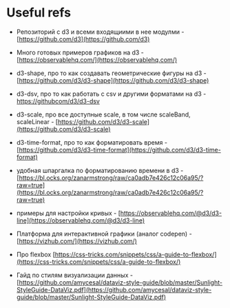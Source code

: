 # Useful refs

- Репозиторий с d3 и всеми входящиими в нее модулми - [https://github.com/d3](https://github.com/d3)

- Много готовых примеров графиков на d3 - [https://observablehq.com/](https://observablehq.com/)

- d3-shape, про то как создавать геометрические фигуры на d3 - [https://github.com/d3/d3-shape](https://github.com/d3/d3-shape)

- d3-dsv, про то как работать с csv и другими форматами на d3 - [https://githubcom/d3/d3-dsv](https://github.com/d3/d3-dsv)

- d3-scale, про все доступные scale, в том числе scaleBand, scaleLinear -
[https://github.com/d3/d3-scale](https://github.com/d3/d3-scale)

- d3-time-format, про то как форматировать время -
[https://github.com/d3/d3-time-format](https://github.com/d3/d3-time-format)

- удобная шпаргалка по форматированию времени в d3 - [https://bl.ocks.org/zanarmstrong/raw/ca0adb7e426c12c06a95/?raw=true](https://bl.ocks.org/zanarmstrong/raw/ca0adb7e426c12c06a95/?raw=true)

- примеры для настройки кривых - [https://observablehq.com/@d3/d3-line](https://observablehq.com/@d3/d3-line)
- Платформа для интерактивной графики (аналог codepen) - [https://vizhub.com/](https://vizhub.com/)

- Про flexbox [https://css-tricks.com/snippets/css/a-guide-to-flexbox/](https://css-tricks.com/snippets/css/a-guide-to-flexbox/)

- Гайд по стилям визуализации данных - [https://github.com/amycesal/dataviz-style-guide/blob/master/Sunlight-StyleGuide-DataViz.pdf](https://github.com/amycesal/dataviz-style-guide/blob/master/Sunlight-StyleGuide-DataViz.pdf)
